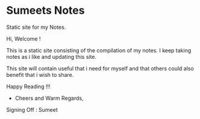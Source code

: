 # Sumeets Notes
Static site for my Notes.

Hi, Welcome !

This is a static site consisting of the compilation of my notes. I keep taking notes as i like and updating this site. 

This site will contain useful that i need for myself and that others could also benefit that i wish to share. 

Happy Reading !!!

- Cheers and Warm Regards, 

Signing Off : Sumeet



